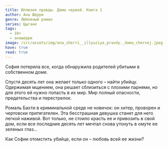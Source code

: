 ```yaml
---
title: Иллюзия правды. Дама червей. Книга 1
author: Ана Шерри
genre: Любовный роман
series: Цыгане
tags:
  - 18+
  - анашерри
image: /src/assets/img/ana_sherri__illyuziya_pravdy._dama_chervej.jpeg
have: true
read: true
---
```

София потеряла все, когда обнаружила родителей убитыми в собственном доме.

Спустя десять лет она желает только одного – найти убийцу. Одержимая мщением, она решает сблизиться с плохими парнями, но для этого ей нужно попасть в их мир. Мир полный опасности, предательства и перестрелок.

Ромаль Бахти в криминальной среде не новичок: он хитер, проворен и чертовски притягателен. Эта бесстрашная девушка станет для него легкой наживой. Вот только, не стоило красть ее и привозить в свой дом, если все последние десять лет мечтал снова утонуть в омуте ее зеленых глаз…

Как Софии отомстить убийце, если он – любовь всей ее жизни?
